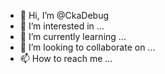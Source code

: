 - 👋 Hi, I’m @CkaDebug
- 👀 I’m interested in ...
- 🌱 I’m currently learning ...
- 💞️ I’m looking to collaborate on ...
- 📫 How to reach me ...

<!---
CkaDebug/CkaDebug is a ✨ special ✨ repository because its `README.md` (this file) appears on your GitHub profile.
You can click the Preview link to take a look at your changes.
--->
